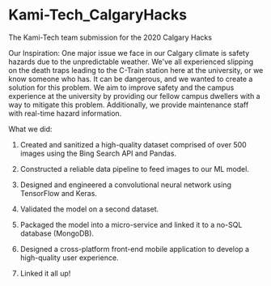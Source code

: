 # Kami-Tech_CalgaryHacks
The Kami-Tech team submission for the 2020 Calgary Hacks

Our Inspiration:
One major issue we face in our Calgary climate is safety hazards due to the unpredictable weather. 
We've all experienced slipping on the death traps leading to the C-Train station here at the university, 
or we know someone who has. It can be dangerous, and we wanted to create a solution for this problem. 
We aim to improve safety and the campus experience at the university by providing our fellow campus 
dwellers with a way to mitigate this problem. Additionally, we provide maintenance staff with real-time hazard information.

What we did:
1) Created and sanitized a high-quality dataset comprised of over 500 images using the Bing Search API and Pandas.

2) Constructed a reliable data pipeline to feed images to our ML model.

3) Designed and engineered a convolutional neural network using TensorFlow and Keras.

4) Validated the model on a second dataset.

5) Packaged the model into a micro-service and linked it to a no-SQL database (MongoDB).

6) Designed a cross-platform front-end mobile application to develop a high-quality user experience.

7) Linked it all up!
